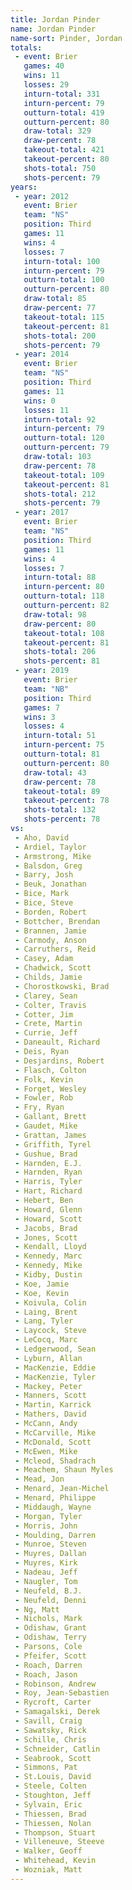 ```yaml
---
title: Jordan Pinder
name: Jordan Pinder
name-sort: Pinder, Jordan
totals:
 - event: Brier
   games: 40
   wins: 11
   losses: 29
   inturn-total: 331
   inturn-percent: 79
   outturn-total: 419
   outturn-percent: 80
   draw-total: 329
   draw-percent: 78
   takeout-total: 421
   takeout-percent: 80
   shots-total: 750
   shots-percent: 79
years:
 - year: 2012
   event: Brier
   team: "NS"
   position: Third
   games: 11
   wins: 4
   losses: 7
   inturn-total: 100
   inturn-percent: 79
   outturn-total: 100
   outturn-percent: 80
   draw-total: 85
   draw-percent: 77
   takeout-total: 115
   takeout-percent: 81
   shots-total: 200
   shots-percent: 79
 - year: 2014
   event: Brier
   team: "NS"
   position: Third
   games: 11
   wins: 0
   losses: 11
   inturn-total: 92
   inturn-percent: 79
   outturn-total: 120
   outturn-percent: 79
   draw-total: 103
   draw-percent: 78
   takeout-total: 109
   takeout-percent: 81
   shots-total: 212
   shots-percent: 79
 - year: 2017
   event: Brier
   team: "NS"
   position: Third
   games: 11
   wins: 4
   losses: 7
   inturn-total: 88
   inturn-percent: 80
   outturn-total: 118
   outturn-percent: 82
   draw-total: 98
   draw-percent: 80
   takeout-total: 108
   takeout-percent: 81
   shots-total: 206
   shots-percent: 81
 - year: 2019
   event: Brier
   team: "NB"
   position: Third
   games: 7
   wins: 3
   losses: 4
   inturn-total: 51
   inturn-percent: 75
   outturn-total: 81
   outturn-percent: 80
   draw-total: 43
   draw-percent: 78
   takeout-total: 89
   takeout-percent: 78
   shots-total: 132
   shots-percent: 78
vs:
 - Aho, David
 - Ardiel, Taylor
 - Armstrong, Mike
 - Balsdon, Greg
 - Barry, Josh
 - Beuk, Jonathan
 - Bice, Mark
 - Bice, Steve
 - Borden, Robert
 - Bottcher, Brendan
 - Brannen, Jamie
 - Carmody, Anson
 - Carruthers, Reid
 - Casey, Adam
 - Chadwick, Scott
 - Childs, Jamie
 - Chorostkowski, Brad
 - Clarey, Sean
 - Colter, Travis
 - Cotter, Jim
 - Crete, Martin
 - Currie, Jeff
 - Daneault, Richard
 - Deis, Ryan
 - Desjardins, Robert
 - Flasch, Colton
 - Folk, Kevin
 - Forget, Wesley
 - Fowler, Rob
 - Fry, Ryan
 - Gallant, Brett
 - Gaudet, Mike
 - Grattan, James
 - Griffith, Tyrel
 - Gushue, Brad
 - Harnden, E.J.
 - Harnden, Ryan
 - Harris, Tyler
 - Hart, Richard
 - Hebert, Ben
 - Howard, Glenn
 - Howard, Scott
 - Jacobs, Brad
 - Jones, Scott
 - Kendall, Lloyd
 - Kennedy, Marc
 - Kennedy, Mike
 - Kidby, Dustin
 - Koe, Jamie
 - Koe, Kevin
 - Koivula, Colin
 - Laing, Brent
 - Lang, Tyler
 - Laycock, Steve
 - LeCocq, Marc
 - Ledgerwood, Sean
 - Lyburn, Allan
 - MacKenzie, Eddie
 - MacKenzie, Tyler
 - Mackey, Peter
 - Manners, Scott
 - Martin, Karrick
 - Mathers, David
 - McCann, Andy
 - McCarville, Mike
 - McDonald, Scott
 - McEwen, Mike
 - Mcleod, Shadrach
 - Meachem, Shaun Myles
 - Mead, Jon
 - Menard, Jean-Michel
 - Menard, Philippe
 - Middaugh, Wayne
 - Morgan, Tyler
 - Morris, John
 - Moulding, Darren
 - Munroe, Steven
 - Muyres, Dallan
 - Muyres, Kirk
 - Nadeau, Jeff
 - Naugler, Tom
 - Neufeld, B.J.
 - Neufeld, Denni
 - Ng, Matt
 - Nichols, Mark
 - Odishaw, Grant
 - Odishaw, Terry
 - Parsons, Cole
 - Pfeifer, Scott
 - Roach, Darren
 - Roach, Jason
 - Robinson, Andrew
 - Roy, Jean-Sebastien
 - Rycroft, Carter
 - Samagalski, Derek
 - Savill, Craig
 - Sawatsky, Rick
 - Schille, Chris
 - Schneider, Catlin
 - Seabrook, Scott
 - Simmons, Pat
 - St.Louis, David
 - Steele, Colten
 - Stoughton, Jeff
 - Sylvain, Eric
 - Thiessen, Brad
 - Thiessen, Nolan
 - Thompson, Stuart
 - Villeneuve, Steeve
 - Walker, Geoff
 - Whitehead, Kevin
 - Wozniak, Matt
---
```

